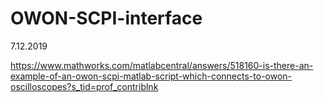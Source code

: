 # OWON-SCPI-interface

7.12.2019

https://www.mathworks.com/matlabcentral/answers/518160-is-there-an-example-of-an-owon-scpi-matlab-script-which-connects-to-owon-oscilloscopes?s_tid=prof_contriblnk


